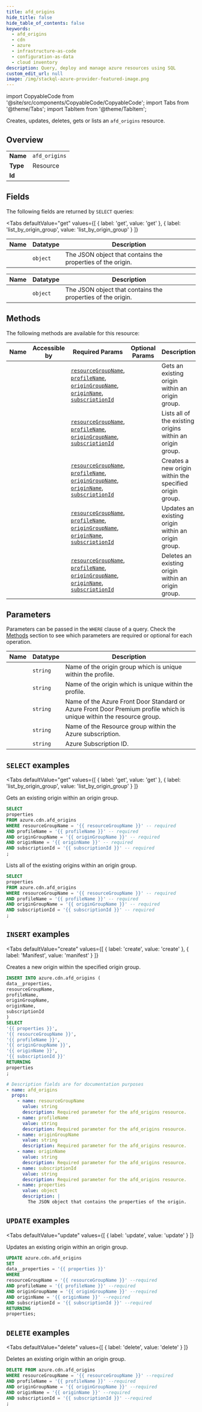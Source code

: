 ```yaml
--- 
title: afd_origins
hide_title: false
hide_table_of_contents: false
keywords:
  - afd_origins
  - cdn
  - azure
  - infrastructure-as-code
  - configuration-as-data
  - cloud inventory
description: Query, deploy and manage azure resources using SQL
custom_edit_url: null
image: /img/stackql-azure-provider-featured-image.png
---
```


import CopyableCode from '@site/src/components/CopyableCode/CopyableCode';
import Tabs from '@theme/Tabs';
import TabItem from '@theme/TabItem';

Creates, updates, deletes, gets or lists an <code>afd_origins</code> resource.

## Overview
<table><tbody>
<tr><td><b>Name</b></td><td><code>afd_origins</code></td></tr>
<tr><td><b>Type</b></td><td>Resource</td></tr>
<tr><td><b>Id</b></td><td><CopyableCode code="azure.cdn.afd_origins" /></td></tr>
</tbody></table>

## Fields

The following fields are returned by `SELECT` queries:

<Tabs
    defaultValue="get"
    values={[
        { label: 'get', value: 'get' },
        { label: 'list_by_origin_group', value: 'list_by_origin_group' }
    ]}
>
<TabItem value="get">

<table>
<thead>
    <tr>
    <th>Name</th>
    <th>Datatype</th>
    <th>Description</th>
    </tr>
</thead>
<tbody>
<tr>
    <td><CopyableCode code="properties" /></td>
    <td><code>object</code></td>
    <td>The JSON object that contains the properties of the origin.</td>
</tr>
</tbody>
</table>
</TabItem>
<TabItem value="list_by_origin_group">

<table>
<thead>
    <tr>
    <th>Name</th>
    <th>Datatype</th>
    <th>Description</th>
    </tr>
</thead>
<tbody>
<tr>
    <td><CopyableCode code="properties" /></td>
    <td><code>object</code></td>
    <td>The JSON object that contains the properties of the origin.</td>
</tr>
</tbody>
</table>
</TabItem>
</Tabs>

## Methods

The following methods are available for this resource:

<table>
<thead>
    <tr>
    <th>Name</th>
    <th>Accessible by</th>
    <th>Required Params</th>
    <th>Optional Params</th>
    <th>Description</th>
    </tr>
</thead>
<tbody>
<tr>
    <td><a href="#get"><CopyableCode code="get" /></a></td>
    <td><CopyableCode code="select" /></td>
    <td><a href="#parameter-resourceGroupName"><code>resourceGroupName</code></a>, <a href="#parameter-profileName"><code>profileName</code></a>, <a href="#parameter-originGroupName"><code>originGroupName</code></a>, <a href="#parameter-originName"><code>originName</code></a>, <a href="#parameter-subscriptionId"><code>subscriptionId</code></a></td>
    <td></td>
    <td>Gets an existing origin within an origin group.</td>
</tr>
<tr>
    <td><a href="#list_by_origin_group"><CopyableCode code="list_by_origin_group" /></a></td>
    <td><CopyableCode code="select" /></td>
    <td><a href="#parameter-resourceGroupName"><code>resourceGroupName</code></a>, <a href="#parameter-profileName"><code>profileName</code></a>, <a href="#parameter-originGroupName"><code>originGroupName</code></a>, <a href="#parameter-subscriptionId"><code>subscriptionId</code></a></td>
    <td></td>
    <td>Lists all of the existing origins within an origin group.</td>
</tr>
<tr>
    <td><a href="#create"><CopyableCode code="create" /></a></td>
    <td><CopyableCode code="insert" /></td>
    <td><a href="#parameter-resourceGroupName"><code>resourceGroupName</code></a>, <a href="#parameter-profileName"><code>profileName</code></a>, <a href="#parameter-originGroupName"><code>originGroupName</code></a>, <a href="#parameter-originName"><code>originName</code></a>, <a href="#parameter-subscriptionId"><code>subscriptionId</code></a></td>
    <td></td>
    <td>Creates a new origin within the specified origin group.</td>
</tr>
<tr>
    <td><a href="#update"><CopyableCode code="update" /></a></td>
    <td><CopyableCode code="update" /></td>
    <td><a href="#parameter-resourceGroupName"><code>resourceGroupName</code></a>, <a href="#parameter-profileName"><code>profileName</code></a>, <a href="#parameter-originGroupName"><code>originGroupName</code></a>, <a href="#parameter-originName"><code>originName</code></a>, <a href="#parameter-subscriptionId"><code>subscriptionId</code></a></td>
    <td></td>
    <td>Updates an existing origin within an origin group.</td>
</tr>
<tr>
    <td><a href="#delete"><CopyableCode code="delete" /></a></td>
    <td><CopyableCode code="delete" /></td>
    <td><a href="#parameter-resourceGroupName"><code>resourceGroupName</code></a>, <a href="#parameter-profileName"><code>profileName</code></a>, <a href="#parameter-originGroupName"><code>originGroupName</code></a>, <a href="#parameter-originName"><code>originName</code></a>, <a href="#parameter-subscriptionId"><code>subscriptionId</code></a></td>
    <td></td>
    <td>Deletes an existing origin within an origin group.</td>
</tr>
</tbody>
</table>

## Parameters

Parameters can be passed in the `WHERE` clause of a query. Check the [Methods](#methods) section to see which parameters are required or optional for each operation.

<table>
<thead>
    <tr>
    <th>Name</th>
    <th>Datatype</th>
    <th>Description</th>
    </tr>
</thead>
<tbody>
<tr id="parameter-originGroupName">
    <td><CopyableCode code="originGroupName" /></td>
    <td><code>string</code></td>
    <td>Name of the origin group which is unique within the profile.</td>
</tr>
<tr id="parameter-originName">
    <td><CopyableCode code="originName" /></td>
    <td><code>string</code></td>
    <td>Name of the origin which is unique within the profile.</td>
</tr>
<tr id="parameter-profileName">
    <td><CopyableCode code="profileName" /></td>
    <td><code>string</code></td>
    <td>Name of the Azure Front Door Standard or Azure Front Door Premium profile which is unique within the resource group.</td>
</tr>
<tr id="parameter-resourceGroupName">
    <td><CopyableCode code="resourceGroupName" /></td>
    <td><code>string</code></td>
    <td>Name of the Resource group within the Azure subscription.</td>
</tr>
<tr id="parameter-subscriptionId">
    <td><CopyableCode code="subscriptionId" /></td>
    <td><code>string</code></td>
    <td>Azure Subscription ID.</td>
</tr>
</tbody>
</table>

## `SELECT` examples

<Tabs
    defaultValue="get"
    values={[
        { label: 'get', value: 'get' },
        { label: 'list_by_origin_group', value: 'list_by_origin_group' }
    ]}
>
<TabItem value="get">

Gets an existing origin within an origin group.

```sql
SELECT
properties
FROM azure.cdn.afd_origins
WHERE resourceGroupName = '{{ resourceGroupName }}' -- required
AND profileName = '{{ profileName }}' -- required
AND originGroupName = '{{ originGroupName }}' -- required
AND originName = '{{ originName }}' -- required
AND subscriptionId = '{{ subscriptionId }}' -- required
;
```
</TabItem>
<TabItem value="list_by_origin_group">

Lists all of the existing origins within an origin group.

```sql
SELECT
properties
FROM azure.cdn.afd_origins
WHERE resourceGroupName = '{{ resourceGroupName }}' -- required
AND profileName = '{{ profileName }}' -- required
AND originGroupName = '{{ originGroupName }}' -- required
AND subscriptionId = '{{ subscriptionId }}' -- required
;
```
</TabItem>
</Tabs>


## `INSERT` examples

<Tabs
    defaultValue="create"
    values={[
        { label: 'create', value: 'create' },
        { label: 'Manifest', value: 'manifest' }
    ]}
>
<TabItem value="create">

Creates a new origin within the specified origin group.

```sql
INSERT INTO azure.cdn.afd_origins (
data__properties,
resourceGroupName,
profileName,
originGroupName,
originName,
subscriptionId
)
SELECT 
'{{ properties }}',
'{{ resourceGroupName }}',
'{{ profileName }}',
'{{ originGroupName }}',
'{{ originName }}',
'{{ subscriptionId }}'
RETURNING
properties
;
```
</TabItem>
<TabItem value="manifest">

```yaml
# Description fields are for documentation purposes
- name: afd_origins
  props:
    - name: resourceGroupName
      value: string
      description: Required parameter for the afd_origins resource.
    - name: profileName
      value: string
      description: Required parameter for the afd_origins resource.
    - name: originGroupName
      value: string
      description: Required parameter for the afd_origins resource.
    - name: originName
      value: string
      description: Required parameter for the afd_origins resource.
    - name: subscriptionId
      value: string
      description: Required parameter for the afd_origins resource.
    - name: properties
      value: object
      description: |
        The JSON object that contains the properties of the origin.
```
</TabItem>
</Tabs>


## `UPDATE` examples

<Tabs
    defaultValue="update"
    values={[
        { label: 'update', value: 'update' }
    ]}
>
<TabItem value="update">

Updates an existing origin within an origin group.

```sql
UPDATE azure.cdn.afd_origins
SET 
data__properties = '{{ properties }}'
WHERE 
resourceGroupName = '{{ resourceGroupName }}' --required
AND profileName = '{{ profileName }}' --required
AND originGroupName = '{{ originGroupName }}' --required
AND originName = '{{ originName }}' --required
AND subscriptionId = '{{ subscriptionId }}' --required
RETURNING
properties;
```
</TabItem>
</Tabs>


## `DELETE` examples

<Tabs
    defaultValue="delete"
    values={[
        { label: 'delete', value: 'delete' }
    ]}
>
<TabItem value="delete">

Deletes an existing origin within an origin group.

```sql
DELETE FROM azure.cdn.afd_origins
WHERE resourceGroupName = '{{ resourceGroupName }}' --required
AND profileName = '{{ profileName }}' --required
AND originGroupName = '{{ originGroupName }}' --required
AND originName = '{{ originName }}' --required
AND subscriptionId = '{{ subscriptionId }}' --required
;
```
</TabItem>
</Tabs>
